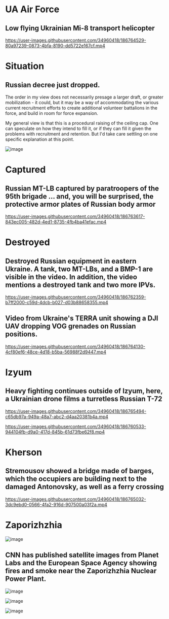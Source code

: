 # UA Air Force

## Low flying Ukrainian Mi-8 transport helicopter

https://user-images.githubusercontent.com/34960418/186764529-80a97239-0873-4bfa-8190-dd5722e167cf.mp4


# Situation

## Russian decree just dropped. 

The order in my view does not necessarily presage a larger draft, or greater mobilization - it could, but it may be a way of accommodating the various current recruitment efforts to create additional volunteer battalions in the force, and build in room for force expansion.

My general view is that this is a procedural raising of the ceiling cap. One can speculate on how they intend to fill it, or if they can fill it given the problems with recruitment and retention. But I'd take care settling on one specific explanation at this point.

![image](https://user-images.githubusercontent.com/34960418/186762740-baea077e-ba28-44b4-86a6-bb38fc0dd989.png)


# Captured

## Russian MT-LB captured by paratroopers of the 95th brigade ... and, you will be surprised, the protective armor plates of Russian body armor

https://user-images.githubusercontent.com/34960418/186763617-843ec005-482d-4ed1-8735-4fb4ba41efac.mp4


# Destroyed

## Destroyed Russian equipment in eastern Ukraine. A tank, two MT-LBs, and a BMP-1 are visible in the video. In addition, the video mentions a destroyed tank and two more IPVs.

https://user-images.githubusercontent.com/34960418/186762359-b7ff2000-c59d-4dcb-b027-d03b88658355.mp4


## Video from Ukraine's TERRA unit showing a DJI UAV dropping VOG grenades on Russian positions.

https://user-images.githubusercontent.com/34960418/186764130-4cf80ef6-48ce-4d18-b5ba-56988f2d9447.mp4


# Izyum

## Heavy fighting continues outside of Izyum, here, a Ukrainian drone films a turretless Russian T-72

https://user-images.githubusercontent.com/34960418/186765494-c65db97a-949a-48a7-abc2-d4aa20381b4a.mp4

https://user-images.githubusercontent.com/34960418/186760533-944104fb-d9a0-417d-845b-61d73fbe62f8.mp4


# Kherson

## Stremousov showed a bridge made of barges, which the occupiers are building next to the damaged Antonovsky, as well as a ferry crossing

https://user-images.githubusercontent.com/34960418/186765032-3dc9ebd0-0566-4fa2-916d-907500a03f2a.mp4


# Zaporizhzhia

![image](https://user-images.githubusercontent.com/34960418/186775766-be1558dd-89ee-46d8-8a89-fa3e503fd18e.png)

## CNN has published satellite images from Planet Labs and the European Space Agency showing fires and smoke near the Zaporizhzhia Nuclear Power Plant.

![image](https://user-images.githubusercontent.com/34960418/186763983-fa3a6d9b-f8fe-426a-8e97-3212b83fde17.png)

![image](https://user-images.githubusercontent.com/34960418/186763994-0355dd4b-cac1-44b9-bc40-d7cc77196201.png)

![image](https://user-images.githubusercontent.com/34960418/186764012-7943affc-4dda-426e-affd-04cf55bb2d7f.png)







